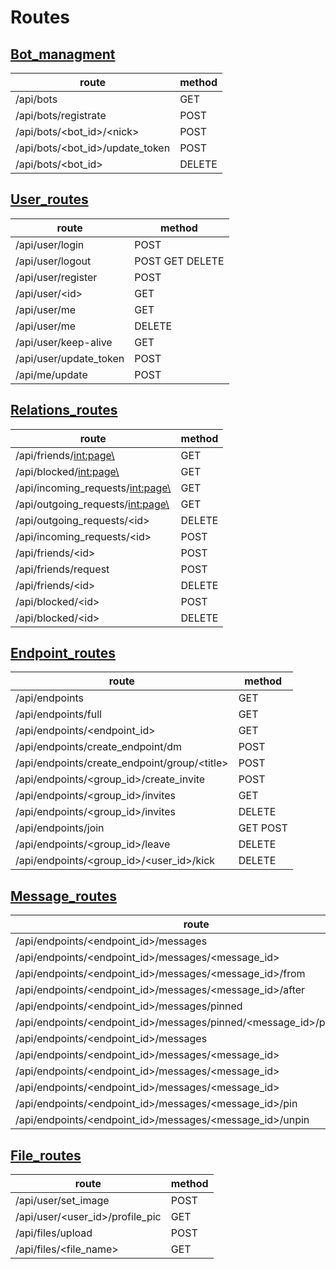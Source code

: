 # Routes

## [Bot_managment](docs/Bot_managment.md)

| route | method |
| ----- | ------ |
| /api/bots | GET |
| /api/bots/registrate | POST |
| /api/bots/<bot_id\>/<nick\> | POST |
| /api/bots/<bot_id\>/update_token | POST |
| /api/bots/<bot_id\> | DELETE |

## [User_routes](docs/User_routes.md)

| route | method |
| ----- | ------ |
| /api/user/login | POST |
| /api/user/logout | POST GET DELETE |
| /api/user/register | POST |
| /api/user/<id\> | GET |
| /api/user/me | GET |
| /api/user/me | DELETE |
| /api/user/keep-alive | GET |
| /api/user/update_token | POST |
| /api/me/update | POST |

## [Relations_routes](docs/Relations_routes.md)

| route | method |
| ----- | ------ |
| /api/friends/<int:page\> | GET |
| /api/blocked/<int:page\> | GET |
| /api/incoming_requests/<int:page\> | GET |
| /api/outgoing_requests/<int:page\> | GET |
| /api/outgoing_requests/<id\> | DELETE |
| /api/incoming_requests/<id\> | POST |
| /api/friends/<id\> | POST |
| /api/friends/request | POST |
| /api/friends/<id\> | DELETE |
| /api/blocked/<id\> | POST |
| /api/blocked/<id\> | DELETE |

## [Endpoint_routes](docs/Endpoint_routes.md)

| route | method |
| ----- | ------ |
| /api/endpoints | GET |
| /api/endpoints/full | GET |
| /api/endpoints/<endpoint_id\> | GET |
| /api/endpoints/create_endpoint/dm | POST |
| /api/endpoints/create_endpoint/group/<title\> | POST |
| /api/endpoints/<group_id\>/create_invite | POST |
| /api/endpoints/<group_id\>/invites | GET |
| /api/endpoints/<group_id\>/invites | DELETE |
| /api/endpoints/join | GET POST |
| /api/endpoints/<group_id\>/leave | DELETE |
| /api/endpoints/<group_id\>/<user_id\>/kick | DELETE |

## [Message_routes](docs/Message_routes.md)

| route | method |
| ----- | ------ |
| /api/endpoints/<endpoint_id\>/messages | GET |
| /api/endpoints/<endpoint_id\>/messages/<message_id\> | GET |
| /api/endpoints/<endpoint_id\>/messages/<message_id\>/from | GET |
| /api/endpoints/<endpoint_id\>/messages/<message_id\>/after | GET |
| /api/endpoints/<endpoint_id\>/messages/pinned | GET |
| /api/endpoints/<endpoint_id\>/messages/pinned/<message_id\>/pinned/from | GET |
| /api/endpoints/<endpoint_id\>/messages | POST |
| /api/endpoints/<endpoint_id\>/messages/<message_id\> | GET |
| /api/endpoints/<endpoint_id\>/messages/<message_id\> | DELETE |
| /api/endpoints/<endpoint_id\>/messages/<message_id\> | PATCH |
| /api/endpoints/<endpoint_id\>/messages/<message_id\>/pin | PATCH |
| /api/endpoints/<endpoint_id\>/messages/<message_id\>/unpin | PATCH |

## [File_routes](docs/File_routes.md)

| route | method |
| ----- | ------ |
| /api/user/set_image | POST |
| /api/user/<user_id\>/profile_pic | GET |
| /api/files/upload | POST |
| /api/files/<file_name\> | GET |
